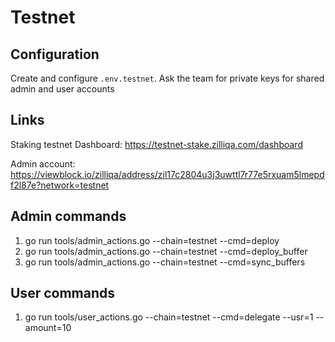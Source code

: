 # Testnet

## Configuration

Create and configure `.env.testnet`. Ask the team for private keys for shared admin and user accounts

## Links

Staking testnet Dashboard:
https://testnet-stake.zilliqa.com/dashboard


Admin account:
https://viewblock.io/zilliqa/address/zil17c2804u3j3uwttl7r77e5rxuam5lmepdf2l87e?network=testnet


## Admin commands

1. go run tools/admin_actions.go --chain=testnet --cmd=deploy
2. go run tools/admin_actions.go --chain=testnet --cmd=deploy_buffer
3. go run tools/admin_actions.go --chain=testnet --cmd=sync_buffers


## User commands

1. go run tools/user_actions.go --chain=testnet --cmd=delegate --usr=1 --amount=10

